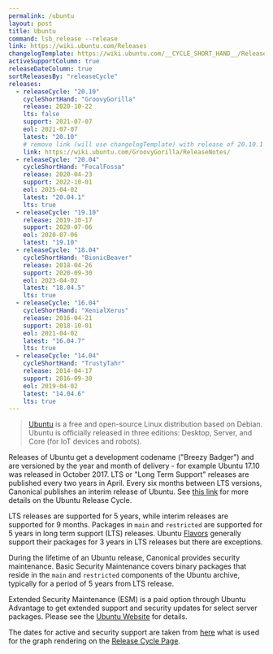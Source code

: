 ```yaml
---
permalink: /ubuntu
layout: post
title: Ubuntu
command: lsb_release --release
link: https://wiki.ubuntu.com/Releases
changelogTemplate: https://wiki.ubuntu.com/__CYCLE_SHORT_HAND__/ReleaseNotes/ChangeSummary/__LATEST__/
activeSupportColumn: true
releaseDateColumn: true
sortReleasesBy: "releaseCycle"
releases:
  - releaseCycle: "20.10"
    cycleShortHand: "GroovyGorilla"
    release: 2020-10-22
    lts: false
    support: 2021-07-07
    eol: 2021-07-07
    latest: "20.10"
    # remove link (will use changelogTemplate) with release of 20.10.1
    link: https://wiki.ubuntu.com/GroovyGorilla/ReleaseNotes/
  - releaseCycle: "20.04"
    cycleShortHand: "FocalFossa"
    release: 2020-04-23
    support: 2022-10-01
    eol: 2025-04-02
    latest: "20.04.1"
    lts: true
  - releaseCycle: "19.10"
    release: 2019-10-17
    support: 2020-07-06
    eol: 2020-07-06
    latest: "19.10"
  - releaseCycle: "18.04"
    cycleShortHand: "BionicBeaver"
    release: 2018-04-26
    support: 2020-09-30
    eol: 2023-04-02
    latest: "18.04.5"
    lts: true
  - releaseCycle: "16.04"
    cycleShortHand: "XenialXerus"
    release: 2016-04-21
    support: 2018-10-01
    eol: 2021-04-02
    latest: "16.04.7"
    lts: true
  - releaseCycle: "14.04"
    cycleShortHand: "TrustyTahr"
    release: 2014-04-17
    support: 2016-09-30
    eol: 2019-04-02
    latest: "14.04.6"
    lts: true
---
```

>[Ubuntu](https://ubuntu.com) is a free and open-source Linux distribution based on Debian. Ubuntu is officially released in three editions: Desktop, Server, and Core (for IoT devices and robots).

Releases of Ubuntu get a development codename ("Breezy Badger") and are versioned by the year and month of delivery - for example Ubuntu 17.10 was released in October 2017. LTS or "Long Term Support" releases are published every two years in April. Every six months between LTS versions, Canonical publishes an interim release of Ubuntu. See [this link](https://www.ubuntu.com/about/release-cycle) for more details on the Ubuntu Release Cycle.

LTS releases are supported for 5 years, while interim releases are supported for 9 months. Packages in `main` and `restricted` are supported for 5 years in long term support (LTS) releases. Ubuntu [Flavors](https://wiki.ubuntu.com/UbuntuFlavors) generally support their packages for 3 years in LTS releases but there are exceptions.

During the lifetime of an Ubuntu release, Canonical provides security maintenance. Basic Security Maintenance covers binary packages that reside in the `main` and `restricted` components of the Ubuntu archive, typically for a period of 5 years from LTS release.

Extended Security Maintenance (ESM) is a paid option through Ubuntu Advantage to get extended support and security updates for select server packages. Please see the [Ubuntu Website]({{page.link}}) for details.

The dates for active and security support are taken from [here](https://github.com/canonical-web-and-design/ubuntu.com/blob/master/static/js/src/chart-data.js) what is used for the graph rendering on the [Release Cycle Page](https://www.ubuntu.com/about/release-cycle).
